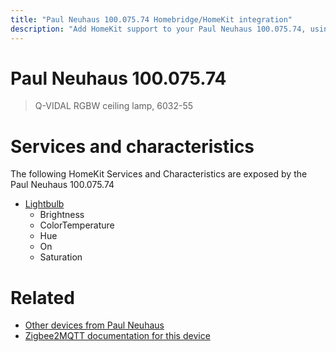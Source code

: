 ```yaml
---
title: "Paul Neuhaus 100.075.74 Homebridge/HomeKit integration"
description: "Add HomeKit support to your Paul Neuhaus 100.075.74, using Homebridge, Zigbee2MQTT and homebridge-z2m."
---
```

<!---
This file has been GENERATED using src/docgen/docgen.ts
DO NOT EDIT THIS FILE MANUALLY!
-->
# Paul Neuhaus 100.075.74
> Q-VIDAL RGBW ceiling lamp, 6032-55


# Services and characteristics
The following HomeKit Services and Characteristics are exposed by
the Paul Neuhaus 100.075.74

* [Lightbulb](../../light.md)
  * Brightness
  * ColorTemperature
  * Hue
  * On
  * Saturation


# Related
* [Other devices from Paul Neuhaus](../index.md#paul_neuhaus)
* [Zigbee2MQTT documentation for this device](https://www.zigbee2mqtt.io/devices/100.075.74.html)